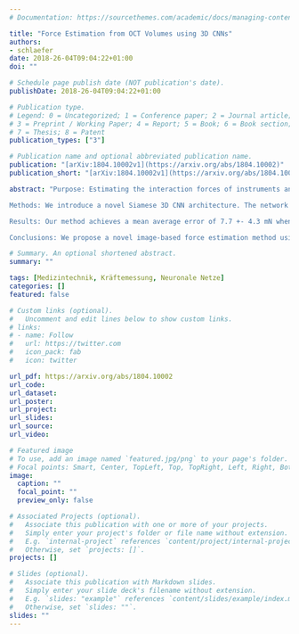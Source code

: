 ```yaml
---
# Documentation: https://sourcethemes.com/academic/docs/managing-content/

title: "Force Estimation from OCT Volumes using 3D CNNs"
authors:
- schlaefer
date: 2018-26-04T09:04:22+01:00
doi: ""

# Schedule page publish date (NOT publication's date).
publishDate: 2018-26-04T09:04:22+01:00

# Publication type.
# Legend: 0 = Uncategorized; 1 = Conference paper; 2 = Journal article;
# 3 = Preprint / Working Paper; 4 = Report; 5 = Book; 6 = Book section;
# 7 = Thesis; 8 = Patent
publication_types: ["3"]

# Publication name and optional abbreviated publication name.
publication: "[arXiv:1804.10002v1](https://arxiv.org/abs/1804.10002)"
publication_short: "[arXiv:1804.10002v1](https://arxiv.org/abs/1804.10002)"

abstract: "Purpose: Estimating the interaction forces of instruments and tissue is of interest, particularly to provide haptic feedback during robot assisted minimally invasive interventions. Different approaches based on external and integrated force sensors have been proposed. These are hampered by friction, sensor size, and sterilizability. We investigate a novel approach to estimate the force vector directly from optical coherence tomography image volumes.

Methods: We introduce a novel Siamese 3D CNN architecture. The network takes an undeformed reference volume and a deformed sample volume as an input and outputs the three components of the force vector. We employ a deep residual architecture with bottlenecks for increased efficiency. We compare the Siamese approach to methods using difference volumes and two-dimensional projections. Data was generated using a robotic setup to obtain ground truth force vectors for silicon tissue phantoms as well as porcine tissue.

Results: Our method achieves a mean average error of 7.7 +- 4.3 mN when estimating the force vector. Our novel Siamese 3D CNN architecture outperforms single-path methods that achieve a mean average error of 11.59 +- 6.7 mN. Moreover, the use of volume data leads to significantly higher performance compared to processing only surface information which achieves a mean average error of 24.38 +- 22.0 mN. Based on the tissue dataset, our methods shows good generalization in between different subjects.

Conclusions: We propose a novel image-based force estimation method using optical coherence tomography. We illustrate that capturing the deformation of subsurface structures substantially improves force estimation. Our approach can provide accurate force estimates in surgical setups when using intraoperative optical coherence tomography."

# Summary. An optional shortened abstract.
summary: ""

tags: [Medizintechnik, Kräftemessung, Neuronale Netze]
categories: []
featured: false

# Custom links (optional).
#   Uncomment and edit lines below to show custom links.
# links:
# - name: Follow
#   url: https://twitter.com
#   icon_pack: fab
#   icon: twitter

url_pdf: https://arxiv.org/abs/1804.10002
url_code:
url_dataset:
url_poster:
url_project:
url_slides:
url_source:
url_video:

# Featured image
# To use, add an image named `featured.jpg/png` to your page's folder. 
# Focal points: Smart, Center, TopLeft, Top, TopRight, Left, Right, BottomLeft, Bottom, BottomRight.
image:
  caption: ""
  focal_point: ""
  preview_only: false

# Associated Projects (optional).
#   Associate this publication with one or more of your projects.
#   Simply enter your project's folder or file name without extension.
#   E.g. `internal-project` references `content/project/internal-project/index.md`.
#   Otherwise, set `projects: []`.
projects: []

# Slides (optional).
#   Associate this publication with Markdown slides.
#   Simply enter your slide deck's filename without extension.
#   E.g. `slides: "example"` references `content/slides/example/index.md`.
#   Otherwise, set `slides: ""`.
slides: ""
---
```


